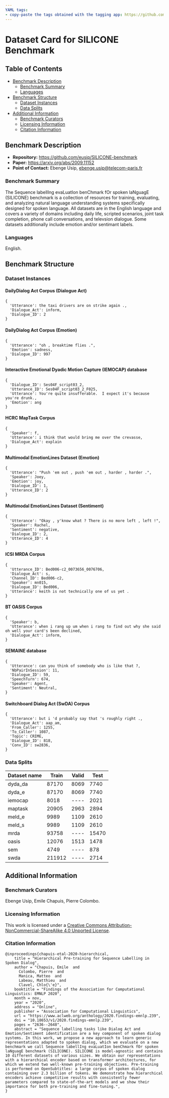 ```yaml
---
YAML tags:
- copy-paste the tags obtained with the tagging app: https://github.com/huggingface/datasets-tagging
---
```


# Dataset Card for SILICONE Benchmark

## Table of Contents
- [Benchmark Description](#benchmark-description)
  - [Benchmark Summary](#benchmark-summary)
  - [Languages](#languages)
- [Benchmark Structure](#benchmark-structure)
  - [Dataset Instances](#dataset-instances)
  - [Data Splits](#data-splits)
- [Additional Information](#additional-information)
  - [Benchmark Curators](#benchmark-curators)
  - [Licensing Information](#licensing-information)
  - [Citation Information](#citation-information)

## Benchmark Description

<!-- - **Homepage:** -->
- **Repository:** https://github.com/eusip/SILICONE-benchmark
- **Paper:** https://arxiv.org/abs/2009.11152
- **Point of Contact:** Ebenge Usip, ebenge.usip@telecom-paris.fr
<!-- - **Leaderboard:** -->

### Benchmark Summary

The Sequence labellIng evaLuatIon benChmark fOr spoken laNguagE (SILICONE) benchmark is a collection of resources for training, evaluating, and analyzing natural language understanding systems specifically designed for spoken language. All datasets are in the English language and covers a variety of domains including daily life, scripted scenarios, joint task completion, phone call conversations, and televsion dialogue. Some datasets additionally include emotion and/or sentimant labels.

<!--
-- ### Supported Tasks and Leaderboards

[More Information Needed]
-->

### Languages

English.

## Benchmark Structure

### Dataset Instances

#### DailyDialog Act Corpus (Dialogue Act)
```
{
  'Utterance': the taxi drivers are on strike again .,
  'Dialogue_Act': inform,
  'Dialogue_ID': 2
}
```

#### DailyDialog Act Corpus (Emotion)
```
{
  'Utterance': "oh , breaktime flies .",
  'Emotion': sadness,
  'Dialogue_ID': 997
}
```

#### Interactive Emotional Dyadic Motion Capture (IEMOCAP) database
```
{
  'Dialogue_ID': Ses04F_script03_2,
  'Utterance_ID': Ses04F_script03_2_F025,
  'Utterance': You're quite insufferable.  I expect it's because you're drunk.,
  'Emotion': ang
}
```

#### HCRC MapTask Corpus
```
{
  'Speaker': f,
  'Utterance': i think that would bring me over the crevasse,
  'Dialogue_Act': explain
}
```


#### Multimodal EmotionLines Dataset (Emotion)
```
{
  'Utterance': "Push 'em out , push 'em out , harder , harder .",
  'Speaker': Joey,
  'Emotion': joy,
  'Dialogue_ID': 1,
  'Utterance_ID': 2
}
```

#### Multimodal EmotionLines Dataset (Sentiment)
```
{
  'Utterance': "Okay , y'know what ? There is no more left , left !",
  'Speaker': Rachel,
  'Sentiment': negative,
  'Dialogue_ID': 2,
  'Utterance_ID': 4
}
```

#### ICSI MRDA Corpus
```
{
  'Utterance_ID': Bed006-c2_0073656_0076706,
  'Dialogue_Act': s,
  'Channel_ID': Bed006-c2,
  'Speaker': mn015,
  'Dialogue_ID': Bed006,
  'Utterance': keith is not technically one of us yet .
}
```

#### BT OASIS Corpus
```
{
  'Speaker': b,
  'Utterance': when i rang up um when i rang to find out why she said oh well your card's been declined,
  'Dialogue_Act': inform,
}
```

#### SEMAINE database
```
{
  'Utterance': can you think of somebody who is like that ?,
  'NbPairInSession': 11,
  'Dialogue_ID': 59,
  'SpeechTurn': 674,
  'Speaker': Agent,
  'Sentiment': Neutral,
}
```

#### Switchboard Dialog Act (SwDA) Corpus
```
{
  'Utterance': but i 'd probably say that 's roughly right .,
  'Dialogue_Act': aap_am,
  'From_Caller': 1255,
  'To_Caller': 1087,
  'Topic': CRIME,
  'Dialogue_ID': 818,
  'Conv_ID': sw2836,
}
```

<!--
### Data Fields

[More Information Needed]
-->

### Data Splits

| Dataset name | Train  | Valid | Test  |
| ------------ | -----  | ----- | ----  |
| dyda_da      | 87170  | 8069  | 7740  |
| dyda_e       | 87170  | 8069  | 7740  |
| iemocap      | 8018   | ----  | 2021  |
| maptask      | 20905  | 2963  | 2894  |
| meld_e       | 9989   | 1109  | 2610  |
| meld_s       | 9989   | 1109  | 2610  |
| mrda         | 93758  | ----  | 15470 |
| oasis        | 12076  | 1513  | 1478  |
| sem          | 4749   | ----  | 878   |
| swda         | 211912 | ----  | 2714  |

<!--
## Benchmark Creation

### Curation Rationale

[More Information Needed]

### Source Data

#### Initial Data Collection and Normalization

[More Information Needed]

#### Who are the source language producers?

[More Information Needed]

### Annotations

#### Annotation process

[More Information Needed]

#### Who are the annotators?

[More Information Needed]

### Personal and Sensitive Information

[More Information Needed]

## Considerations for Using the Data

### Social Impact of Dataset

[More Information Needed]

### Discussion of Biases

[More Information Needed]

### Other Known Limitations

[More Information Needed]
-->

## Additional Information

### Benchmark Curators

Ebenge Usip, Emile Chapuis, Pierre Colombo.

### Licensing Information

This work is licensed under a [Creative Commons Attribution-NonCommercial-ShareAlike 4.0 Unported License](https://creativecommons.org/licenses/by-sa/4.0/).

### Citation Information

```
@inproceedings{chapuis-etal-2020-hierarchical,
    title = "Hierarchical Pre-training for Sequence Labelling in Spoken Dialog",
    author = "Chapuis, Emile  and
      Colombo, Pierre  and
      Manica, Matteo  and
      Labeau, Matthieu  and
      Clavel, Chlo{\'e}",
    booktitle = "Findings of the Association for Computational Linguistics: EMNLP 2020",
    month = nov,
    year = "2020",
    address = "Online",
    publisher = "Association for Computational Linguistics",
    url = "https://www.aclweb.org/anthology/2020.findings-emnlp.239",
    doi = "10.18653/v1/2020.findings-emnlp.239",
    pages = "2636--2648",
    abstract = "Sequence labelling tasks like Dialog Act and Emotion/Sentiment identification are a key component of spoken dialog systems. In this work, we propose a new approach to learn generic representations adapted to spoken dialog, which we evaluate on a new benchmark we call Sequence labellIng evaLuatIon benChmark fOr spoken laNguagE benchmark (SILICONE). SILICONE is model-agnostic and contains 10 different datasets of various sizes. We obtain our representations with a hierarchical encoder based on transformer architectures, for which we extend two well-known pre-training objectives. Pre-training is performed on OpenSubtitles: a large corpus of spoken dialog containing over 2.3 billion of tokens. We demonstrate how hierarchical encoders achieve competitive results with consistently fewer parameters compared to state-of-the-art models and we show their importance for both pre-training and fine-tuning.",
}
```
